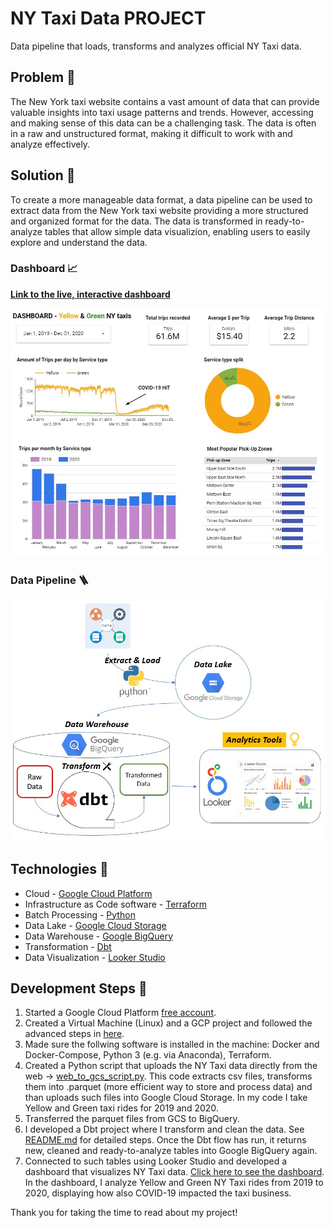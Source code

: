 # NY Taxi Data PROJECT
Data pipeline that loads, transforms and analyzes official NY Taxi data.

## Problem 📛
The New York taxi website contains a vast amount of data that can provide valuable insights into taxi usage patterns and trends. However, accessing and making sense of this data can be a challenging task. The data is often in a raw and unstructured format, making it difficult to work with and analyze effectively.

## Solution 🧪️
To create a more manageable data format, a data pipeline can be used to extract data from the New York taxi website providing a more structured and organized format for the data.
The data is transformed in ready-to-analyze tables that allow simple data visualizion, enabling users to easily explore and understand the data.

### Dashboard 📈
**[Link to the live, interactive dashboard](https://lookerstudio.google.com/reporting/ac652e29-8e51-4b6b-bf07-f1c3b53f619a/page/ahdGD)**

![Dashboard](https://github.com/gmzgian/NY-Taxi-Data-PROJECT/blob/main/Images/NY%20Taxi%20-%20Looker%20Studio.jpg)

### Data Pipeline 🪜
![Transformation_Flow](https://github.com/gmzgian/NY-Taxi-Data-PROJECT/blob/b752099514097301623bbc146905652b2b87ed9c/Images/data%20pipeline%20NY%20taxi.jpg)

## Technologies 🔩
* Cloud - [Google Cloud Platform](https://cloud.google.com/)
* Infrastructure as Code software - [Terraform](https://www.terraform.io/)
* Batch Processing - [Python](https://www.python.org/)
* Data Lake - [Google Cloud Storage](https://cloud.google.com/storage)
* Data Warehouse - [Google BigQuery](https://cloud.google.com/bigquery)
* Transformation - [Dbt](https://www.getdbt.com/)
* Data Visualization - [Looker Studio](https://cloud.google.com/looker-studio)

## Development Steps 🔧
1. Started a Google Cloud Platform [free account](https://cloud.google.com/free/docs/free-cloud-features#free-trial).
2. Created a Virtual Machine (Linux) and a GCP project and followed the advanced steps in [here](https://github.com/gmzgian/Worldwide-Labour-Force-Data-PROJECT/blob/f590ffc681a7bb024a575765718100038d26abde/GCP_setup/gcp_overview_setup.md).
3. Made sure the follwing software is installed in the machine: Docker and Docker-Compose, Python 3 (e.g. via Anaconda), Terraform.
4. Created a Python script that uploads the NY Taxi data directly from the web -> [web_to_gcs_script.py](https://github.com/gmzgian/NY-Taxi-Data-PROJECT/blob/1786bc520905546e7e52296142c57cb3a4da0135/Python_Script_for_Upload/web_to_gcs_script.py). This code extracts csv files, transforms them into .parquet (more efficient way to store and process data) and than uploads such files into Google Cloud Storage. In my code I take Yellow and Green taxi rides for 2019 and 2020.
5. Transferred the parquet files from GCS to BigQuery.
6. I developed a Dbt project where I transform and clean the data. See [README.md](https://github.com/gmzgian/NY-Taxi-Data-PROJECT/blob/424f23d47ea6dcff72ac3fdfd2b1ecb8bd5c14a9/DBT/README.md) for detailed steps. Once the Dbt flow has run, it returns new, cleaned and ready-to-analyze tables into Google BigQuery again.
7. Connected to such tables using Looker Studio and developed a dashboard that visualizes NY Taxi data. [Click here to see the dashboard](https://lookerstudio.google.com/reporting/ac652e29-8e51-4b6b-bf07-f1c3b53f619a/page/ahdGD). In the dashboard, I analyze Yellow and Green NY Taxi rides from 2019 to 2020, displaying how also COVID-19 impacted the taxi business. 



Thank you for taking the time to read about my project!
